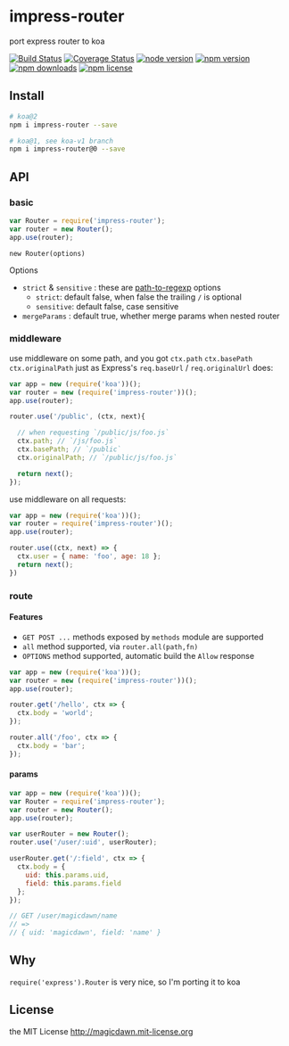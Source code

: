 # impress-router
port express router to koa

[![Build Status](https://img.shields.io/travis/magicdawn/express-modern.svg?style=flat-square)](https://travis-ci.org/magicdawn/impress-router)
[![Coverage Status](https://img.shields.io/codecov/c/github/magicdawn/impress-router.svg?style=flat-square)](https://codecov.io/gh/magicdawn/impress-router)
[![node version](https://img.shields.io/node/v/impress-router.svg?style=flat-square)](https://www.npmjs.com/package/impress-router)
[![npm version](https://img.shields.io/npm/v/impress-router.svg?style=flat-square)](https://www.npmjs.com/package/impress-router)
[![npm downloads](https://img.shields.io/npm/dm/impress-router.svg?style=flat-square)](https://www.npmjs.com/package/impress-router)
[![npm license](https://img.shields.io/npm/l/impress-router.svg?style=flat-square)](http://magicdawn.mit-license.org)

## Install

```sh
# koa@2
npm i impress-router --save

# koa@1, see koa-v1 branch
npm i impress-router@0 --save
```

## API

### basic

```js
var Router = require('impress-router');
var router = new Router();
app.use(router);
```

`new Router(options)`

Options

- `strict` & `sensitive` : these are [path-to-regexp](https://github.com/pillarjs/path-to-regexp) options
  - `strict`: default false, when false the trailing `/` is optional
  - `sensitive`: default false, case sensitive
- `mergeParams` : default true, whether merge params when nested router


### middleware

use middleware on some path, and you got `ctx.path` `ctx.basePath` `ctx.originalPath`
just as Express's `req.baseUrl` / `req.originalUrl` does:

```js
var app = new (require('koa'))();
var router = new (require('impress-router'))();
app.use(router);

router.use('/public', (ctx, next){

  // when requesting `/public/js/foo.js`
  ctx.path; // `/js/foo.js`
  ctx.basePath; // `/public`
  ctx.originalPath; // `/public/js/foo.js`

  return next();
});

```

use middleware on all requests:

```js
var app = new (require('koa'))();
var router = require('impress-router')();
app.use(router);

router.use((ctx, next) => {
  ctx.user = { name: 'foo', age: 18 };
  return next();
})
```

### route

#### Features

- `GET POST ...` methods exposed by `methods` module are supported
- `all` method supported, via `router.all(path,fn)`
- `OPTIONS` method supported, automatic build the `Allow` response


```js
var app = new (require('koa'))();
var router = new (require('impress-router'))();
app.use(router);

router.get('/hello', ctx => {
  ctx.body = 'world';
});

router.all('/foo', ctx => {
  ctx.body = 'bar';
});
```

#### params

```js
var app = new (require('koa'))();
var Router = require('impress-router');
var router = new Router();
app.use(router);

var userRouter = new Router();
router.use('/user/:uid', userRouter);

userRouter.get('/:field', ctx => {
  ctx.body = {
    uid: this.params.uid,
    field: this.params.field
  };
});

// GET /user/magicdawn/name
// =>
// { uid: 'magicdawn', field: 'name' }
```

## Why
`require('express').Router` is very nice, so I'm porting it to koa

## License
the MIT License http://magicdawn.mit-license.org